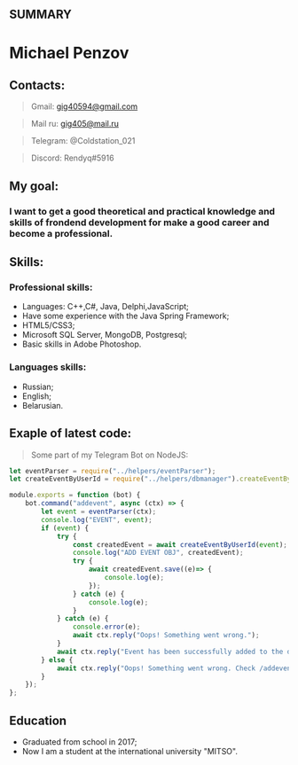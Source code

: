 ## SUMMARY


# Michael Penzov
## Contacts:


> Gmail: gig40594@gmail.com

> Mail ru: gig405@mail.ru

> Telegram: @Coldstation_021

> Discord: Rendyq#5916

## My goal:

### I want to get a good theoretical and practical knowledge and skills of frondend development for make a good career and become a professional.

## Skills:

### Professional skills:
* Languages: C++,C#, Java, Delphi,JavaScript;
* Have some experience with the Java Spring Framework;
* HTML5/CSS3;
* Microsoft SQL Server, MongoDB, Postgresql;
* Basic skills in Adobe Photoshop.
### Languages skills:
* Russian;
* English;
* Belarusian.
## Exaple of latest code:

>Some part of my Telegram Bot on NodeJS:

```javascript
let eventParser = require("../helpers/eventParser");
let createEventByUserId = require("../helpers/dbmanager").createEventByUserId;

module.exports = function (bot) {
    bot.command("addevent", async (ctx) => {
        let event = eventParser(ctx);
        console.log("EVENT", event);
        if (event) {
            try {
                const createdEvent = await createEventByUserId(event);
                console.log("ADD EVENT OBJ", createdEvent);
                try {
                    await createdEvent.save((e)=> {
                        console.log(e);
                    });
                } catch (e) {
                    console.log(e);
                }
            } catch (e) {
                console.error(e);
                await ctx.reply("Oops! Something went wrong.");
            }
            await ctx.reply("Event has been successfully added to the database.");
        } else {
            await ctx.reply("Oops! Something went wrong. Check /addevent command example message to be used.");
        }
    });
};
```
## Education
* Graduated from school in 2017;
* Now I am a student at the international university "MITSO".